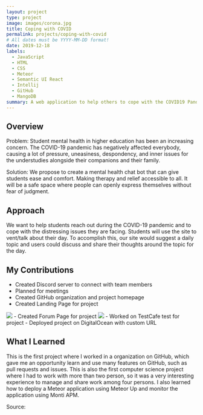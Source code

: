 ```yaml
---
layout: project
type: project
image: images/corona.jpg
title: Coping with COVID
permalink: projects/coping-with-covid
# All dates must be YYYY-MM-DD format!
date: 2019-12-18
labels:
  - JavaScript
  - HTML
  - CSS
  - Meteor
  - Semantic UI React
  - Intellij
  - GitHub
  - MangoDB
summary: A web application to help others to cope with the COVID19 Pandemic.
---
```


## Overview

Problem: Student mental health in higher education has been an increasing concern. The COVID-19 pandemic has negatively affected everybody, causing a lot of pressure, uneasiness, despondency, and inner issues for the understudies alongside their companions and their family.

Solution: We propose to create a mental health chat bot that can give students ease and comfort. Making therapy and relief accessible to all. It will be a safe space where people can openly express themselves without fear of judgment.

## Approach

We want to help students reach out during the COVID-19 pandemic and to cope with the distressing issues they are facing. Students will use the site to vent/talk about their day. To accomplish this, our site would suggest a daily topic and users could discuss and share their thoughts around the topic for the day.

## My Contributions

 - Created Discord server to connect with team members
 - Planned for meetings
 - Created GitHub organization and project homepage
 - Created Landing Page for project
 <img class="ui image" src="{{ site.baseurl }}/images/landing.jpg">
 - Created Forum Page for project
 <img class="ui image" src="{{ site.baseurl }}/images/forumpage0.png">
 - Worked on TestCafe test for project
 - Deployed project on DigitalOcean with custom URL

## What I Learned

This is the first project where I worked in a organization on GitHub, which gave me an opportunity learn and use many features on GitHub, such as pull requests and issues. This is also the first computer science project where I had to work with more than two person, so it was a very interesting experience to manage and share work among four persons. I also learned how to deploy a Meteor application using Meteor Up and monitor the application using Monti APM.


Source: <a href="https://coping-with-covid.github.io/"><i class="large github icon"></i></a>

